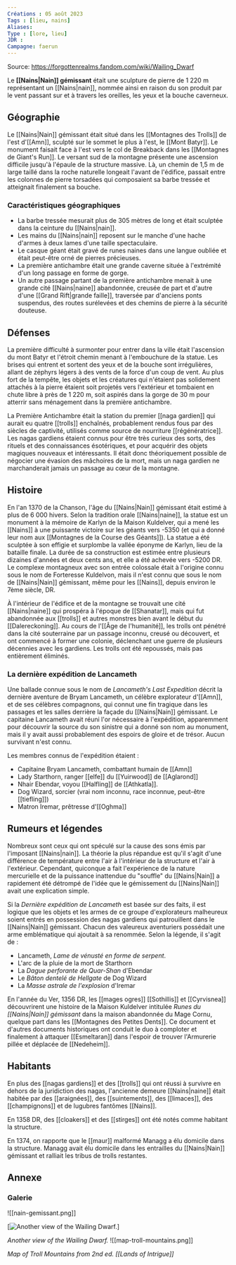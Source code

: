 ```yaml
---
Créations : 05 août 2023
Tags : [lieu, nains]
Aliases: 
Type : [lore, lieu]
JDR : 
Campagne: faerun
---
```

Source: https://forgottenrealms.fandom.com/wiki/Wailing_Dwarf

Le **[[Nains|Nain]] gémissant** était une sculpture de pierre de 1 220 m représentant un [[Nains|nain]], nommée ainsi en raison du son produit par le vent passant sur et à travers les oreilles, les yeux et la bouche caverneux.

## Géographie
Le [[Nains|Nain]] gémissant était situé dans les [[Montagnes des Trolls]] de l'est d'[[Amn]], sculpté sur le sommet le plus à l'est, le [[Mont Batyr]]. Le monument faisait face à l'est vers le col de Breakback dans les [[Montagnes de Giant's Run]]. Le versant sud de la montagne présente une ascension difficile jusqu'à l'épaule de la structure massive. Là, un chemin de 1,5 m de large taillé dans la roche naturelle longeait l'avant de l'édifice, passait entre les colonnes de pierre torsadées qui composaient sa barbe tressée et atteignait finalement sa bouche.

### Caractéristiques géographiques
- La barbe tressée mesurait plus de 305 mètres de long et était sculptée dans la ceinture du [[Nains|nain]].
- Les mains du [[Nains|nain]] reposent sur le manche d'une hache d'armes à deux lames d'une taille spectaculaire.
- Le casque géant était gravé de runes naines dans une langue oubliée et était peut-être orné de pierres précieuses.
- La première antichambre était une grande caverne située à l'extrémité d'un long passage en forme de gorge.
- Un autre passage partant de la première antichambre menait à une grande cité [[Nains|naine]] abandonnée, creusée de part et d'autre d'une [[Grand Rift|grande faille]], traversée par d'anciens ponts suspendus, des routes surélevées et des chemins de pierre à la sécurité douteuse.

## Défenses
La première difficulté à surmonter pour entrer dans la ville était l'ascension du mont Batyr et l'étroit chemin menant à l'embouchure de la statue. Les brises qui entrent et sortent des yeux et de la bouche sont irrégulières, allant de zéphyrs légers à des vents de la force d'un coup de vent. Au plus fort de la tempête, les objets et les créatures qui n'étaient pas solidement attachés à la pierre étaient soit projetés vers l'extérieur et tombaient en chute libre à près de 1 220 m, soit aspirés dans la gorge de 30 m pour atterrir sans ménagement dans la première antichambre.

La Première Antichambre était la station du premier [[naga gardien]] qui aurait eu quatre [[trolls]] enchaînés, probablement rendus fous par des siècles de captivité, utilisés comme source de nourriture [[régénératrice]]. Les nagas gardiens étaient connus pour être très curieux des sorts, des rituels et des connaissances ésotériques, et pour acquérir des objets magiques nouveaux et intéressants. Il était donc théoriquement possible de négocier une évasion des mâchoires de la mort, mais un naga gardien ne marchanderait jamais un passage au cœur de la montagne.

## Histoire
En l'an 1370 de la Chanson, l'âge du [[Nains|Nain]] gémissant était estimé à plus de 6 000 hivers. Selon la tradition orale [[Nains|naine]], la statue est un monument à la mémoire de Karlyn de la Maison Kuldelver, qui a mené les [[Nains]] à une puissante victoire sur les géants vers -5350 (et qui a donné leur nom aux [[Montagnes de la Course des Géants]]). La statue a été sculptée à son effigie et surplombe la vallée éponyme de Karlyn, lieu de la bataille finale. La durée de sa construction est estimée entre plusieurs dizaines d'années et deux cents ans, et elle a été achevée vers -5200 DR. Le complexe montagneux avec son entrée colossale était à l'origine connu sous le nom de Forteresse Kuldelvon, mais il n'est connu que sous le nom de [[Nains|Nain]] gémissant, même pour les [[Nains]], depuis environ le 7ème siècle, DR.

À l'intérieur de l'édifice et de la montagne se trouvait une cité [[Nains|naine]] qui prospéra à l'époque de [[Shanatar]], mais qui fut abandonnée aux [[trolls]] et autres monstres bien avant le début du [[Dalereckoning]]. Au cours de l'[[Âge de l'humanité]], les trolls ont pénétré dans la cité souterraine par un passage inconnu, creusé ou découvert, et ont commencé à former une colonie, déclenchant une guerre de plusieurs décennies avec les gardiens. Les trolls ont été repoussés, mais pas entièrement éliminés.

### La dernière expédition de Lancameth
Une ballade connue sous le nom de _Lancameth's Last Expedition_ décrit la dernière aventure de Bryam Lancameth, un célèbre explorateur d'[[Amn]], et de ses célèbres compagnons, qui connut une fin tragique dans les passages et les salles derrière la façade du [[Nains|Nain]] gémissant. Le capitaine Lancameth avait réuni l'or nécessaire à l'expédition, apparemment pour découvrir la source du son sinistre qui a donné son nom au monument, mais il y avait aussi probablement des espoirs de gloire et de trésor. Aucun survivant n'est connu.

Les membres connus de l'expédition étaient :

- Capitaine Bryam Lancameth, combattant humain de [[Amn]]
- Lady Starthorn, ranger [[elfe]] du [[Yuirwood]] de [[Aglarond]]
- Nhair Ebendar, voyou [[Halfling]] de [[Athkatla]].
- Dog Wizard, sorcier (vrai nom inconnu, race inconnue, peut-être [[tiefling]])
- Matron Iremar, prêtresse d'[[Oghma]]

## Rumeurs et légendes
Nombreux sont ceux qui ont spéculé sur la cause des sons émis par l'imposant [[Nains|nain]]. La théorie la plus répandue est qu'il s'agit d'une différence de température entre l'air à l'intérieur de la structure et l'air à l'extérieur. Cependant, quiconque a fait l'expérience de la nature mercurielle et de la puissance inattendue du "souffle" du [[Nains|Nain]] a rapidement été détrompé de l'idée que le gémissement du [[Nains|Nain]] avait une explication simple.

Si la _Dernière expédition de Lancameth_ est basée sur des faits, il est logique que les objets et les armes de ce groupe d'explorateurs malheureux soient entrés en possession des nagas gardiens qui patrouillent dans le [[Nains|Nain]] gémissant. Chacun des valeureux aventuriers possédait une arme emblématique qui ajoutait à sa renommée. Selon la légende, il s'agit de :

- Lancameth, _Lame de vénusté en forme de serpent_.
- L'arc de la pluie de la mort de Starthorn
- La _Dague perforante de Quar-Shan_ d'Ebendar
- Le _Bâton dentelé de Hellgate_ de Dog Wizard
- La _Masse astrale de l'explosion_ d'Iremar

En l'année du Ver, 1356 DR, les [[mages ogres]] [[Sothillis]] et [[Cyrvisnea]] découvrirent une histoire de la Maison Kuldelver intitulée _Runes du [[Nains|Nain]] gémissant_ dans la maison abandonnée du Mage Cornu, quelque part dans les [[Montagnes des Petites Dents]]. Ce document et d'autres documents historiques ont conduit le duo à comploter et finalement à attaquer [[Esmeltaran]] dans l'espoir de trouver l'Armurerie pillée et déplacée de [[Nedeheim]].

## Habitants
En plus des [[nagas gardiens]] et des [[trolls]] qui ont réussi à survivre en dehors de la juridiction des nagas, l'ancienne demeure [[Nains|naine]] était habitée par des [[araignées]], des [[suintements]], des [[limaces]], des [[champignons]] et de lugubres fantômes [[Nains]].

En 1358 DR, des [[cloakers]] et des [[stirges]] ont été notés comme habitant la structure.

En 1374, on rapporte que le [[maur]] malformé Managg a élu domicile dans la structure. Managg avait élu domicile dans les entrailles du [[Nains|Nain]] gémissant et ralliait les tribus de trolls restantes.

## Annexe
### Galerie

![[nain-gemissant.png]]

[![Another view of the Wailing Dwarf.](https://static.wikia.nocookie.net/forgottenrealms/images/b/b9/WailingDwarf.png/revision/latest/scale-to-width-down/226?cb=20140826032707 "WailingDwarf.png (33 KB)")]

_Another view of the Wailing Dwarf._
![[map-troll-mountains.png]]

_Map of Troll Mountains from 2nd ed. [[Lands of Intrigue]]_
